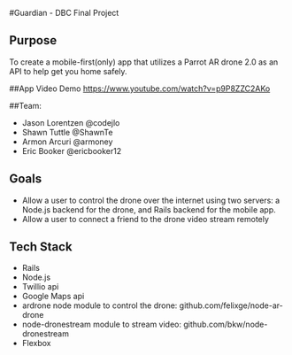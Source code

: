 #Guardian - DBC Final Project

## Purpose
 To create a mobile-first(only) app that utilizes a Parrot AR drone 2.0 as an API to help get you home safely.

##App Video Demo
https://www.youtube.com/watch?v=p9P8ZZC2AKo
 
##Team:
* Jason Lorentzen @codejlo
* Shawn Tuttle @ShawnTe
* Armon Arcuri @armoney
* Eric Booker @ericbooker12

## Goals
* Allow a user to control the drone over the internet using two servers: a Node.js backend for the drone, and Rails backend for the mobile app. 
* Allow a user to connect a friend to the drone video stream remotely

## Tech Stack
* Rails 
* Node.js
* Twillio api
* Google Maps api
* ardrone node module to control the drone: github.com/felixge/node-ar-drone
* node-dronestream module to stream video: github.com/bkw/node-dronestream
* Flexbox
